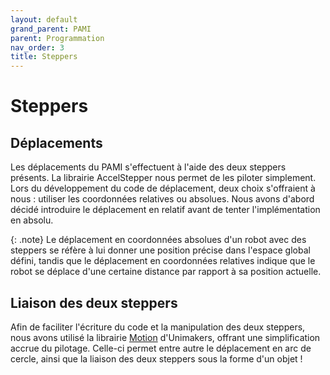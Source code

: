 ```yaml
---
layout: default
grand_parent: PAMI
parent: Programmation
nav_order: 3
title: Steppers
---
```


<script type="text/javascript" async src="https://cdnjs.cloudflare.com/ajax/libs/mathjax/3.2.2/es5/latest.min.js"></script>

# Steppers

## Déplacements

Les déplacements du PAMI s'effectuent à l'aide des deux steppers présents. La librairie AccelStepper nous permet de les piloter simplement. Lors du développement du code de déplacement, deux choix s'offraient à nous : utiliser les coordonnées relatives ou absolues. Nous avons d'abord décidé introduire le déplacement en relatif avant de tenter l'implémentation en absolu.

{: .note} Le déplacement en coordonnées absolues d'un robot avec des steppers se réfère à lui donner une position précise dans l'espace global défini, tandis que le déplacement en coordonnées relatives indique que le robot se déplace d'une certaine distance par rapport à sa position actuelle.



## Liaison des deux steppers

Afin de faciliter l'écriture du code et la manipulation des deux steppers, nous avons utilisé la librairie [Motion](https://github.com/Unimakers/CDR-2024-FIRMWARE/tree/main/CDR2024%20BASE/lib/Motion) d'Unimakers, offrant une simplification accrue du pilotage. Celle-ci permet entre autre le déplacement en arc de cercle, ainsi que la liaison des deux steppers sous la forme d'un objet !
